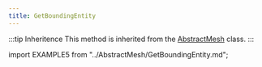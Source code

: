 ```yaml
---
title: GetBoundingEntity
---
```


:::tip Inheritence
This method is inherited from the [AbstractMesh](../AbstractMesh/AbstractMesh_.md) class.
:::

import EXAMPLE5 from "../AbstractMesh/GetBoundingEntity.md";

<EXAMPLE5 />

